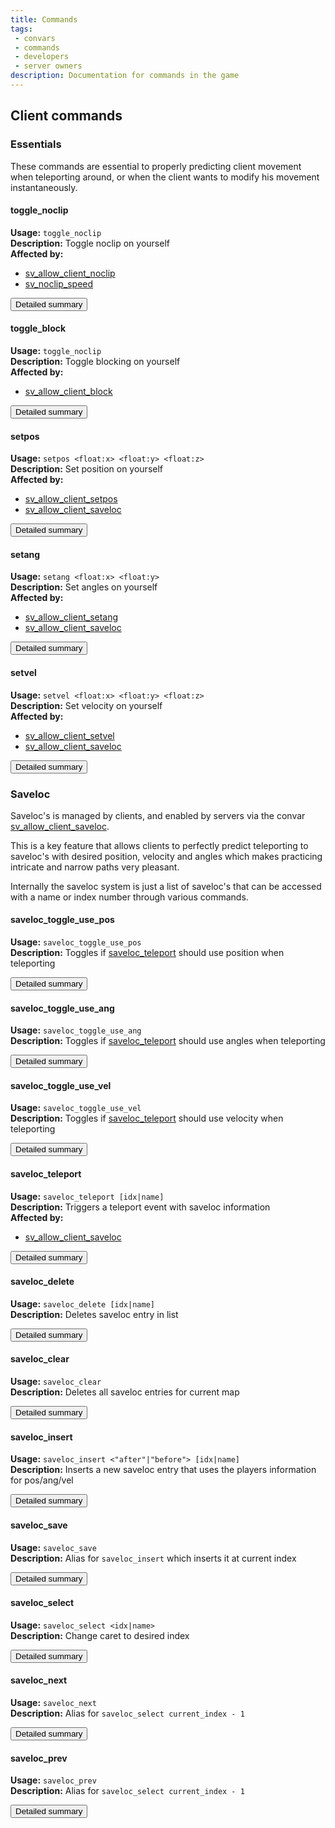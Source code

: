 ```yaml
---
title: Commands
tags: 
 - convars
 - commands
 - developers
 - server owners
description: Documentation for commands in the game
---
```


## Client commands

### Essentials

These commands are essential to properly predicting client movement when teleporting around, or when the client wants to modify his movement instantaneously.

#### toggle_noclip

__Usage:__ `toggle_noclip`  
__Description:__ Toggle noclip on yourself  
__Affected by:__

* [sv_allow_client_noclip](configuration#sv_allow_client_noclip)
* [sv_noclip_speed](configuration#sv_noclip_speed)

<a href="commands/toggle_noclip"><button class="btn btn-primary">Detailed summary</button></a>

#### toggle_block

__Usage:__ `toggle_noclip`  
__Description:__ Toggle blocking on yourself  
__Affected by:__

* [sv_allow_client_block](configuration#sv_allow_client_block)

<a href="commands/toggle_block"><button class="btn btn-primary">Detailed summary</button></a>

#### setpos

__Usage:__ `setpos <float:x> <float:y> <float:z>`  
__Description:__ Set position on yourself  
__Affected by:__

* [sv_allow_client_setpos](configuration#sv_allow_client_setpos)
* [sv_allow_client_saveloc](configuration#sv_allow_client_setpos)

<a href="commands/setpos"><button class="btn btn-primary">Detailed summary</button></a>

#### setang

__Usage:__ `setang <float:x> <float:y>`  
__Description:__ Set angles on yourself  
__Affected by:__

* [sv_allow_client_setang](configuration#sv_allow_client_setang)
* [sv_allow_client_saveloc](configuration#sv_allow_client_saveloc)

<a href="commands/setang"><button class="btn btn-primary">Detailed summary</button></a>

#### setvel

__Usage:__ `setvel <float:x> <float:y> <float:z>`  
__Description:__ Set velocity on yourself  
__Affected by:__

* [sv_allow_client_setvel](configuration#sv_allow_client_setvel)
* [sv_allow_client_saveloc](configuration#sv_allow_client_saveloc)

<a href="commands/setvel"><button class="btn btn-primary">Detailed summary</button></a>

### Saveloc

Saveloc's is managed by clients, and enabled by servers via the convar [sv_allow_client_saveloc](configuration#sv_allow_client_saveloc).  
  
This is a key feature that allows clients to perfectly predict teleporting to saveloc's with desired position, velocity and angles which makes practicing intricate and narrow paths very pleasant.  
  
Internally the saveloc system is just a list of saveloc's that can be accessed with a name or index number through various commands.  

#### saveloc_toggle_use_pos

__Usage:__  `saveloc_toggle_use_pos`  
__Description:__ Toggles if [saveloc_teleport](#saveloc_teleport) should use position when teleporting  

<a href="commands/saveloc_toggle_use_pos"><button class="btn btn-primary">Detailed summary</button></a>

#### saveloc_toggle_use_ang

__Usage:__  `saveloc_toggle_use_ang`  
__Description:__ Toggles if [saveloc_teleport](#saveloc_teleport) should use angles when teleporting  

<a href="commands/saveloc_toggle_use_ang"><button class="btn btn-primary">Detailed summary</button></a>

#### saveloc_toggle_use_vel

__Usage:__  `saveloc_toggle_use_vel`  
__Description:__ Toggles if [saveloc_teleport](#saveloc_teleport) should use velocity when teleporting  

<a href="commands/saveloc_toggle_use_vel"><button class="btn btn-primary">Detailed summary</button></a>

#### saveloc_teleport

__Usage:__ `saveloc_teleport [idx|name]`  
__Description:__ Triggers a teleport event with saveloc information  
__Affected by:__

* [sv_allow_client_saveloc](configuration#sv_allow_client_saveloc)

<a href="commands/saveloc_teleport"><button class="btn btn-primary">Detailed summary</button></a>

#### saveloc_delete

__Usage:__ `saveloc_delete [idx|name]`  
__Description:__ Deletes saveloc entry in list  

<a href="commands/saveloc_delete"><button class="btn btn-primary">Detailed summary</button></a>

#### saveloc_clear

__Usage:__ `saveloc_clear`  
__Description:__ Deletes all saveloc entries for current map  

<a href="commands/saveloc_clear"><button class="btn btn-primary">Detailed summary</button></a>

#### saveloc_insert

__Usage:__ `saveloc_insert <"after"|"before"> [idx|name]`  
__Description:__ Inserts a new saveloc entry that uses the players information for pos/ang/vel  

<a href="commands/saveloc_insert"><button class="btn btn-primary">Detailed summary</button></a>

#### saveloc_save

__Usage:__ `saveloc_save`  
__Description:__ Alias for `saveloc_insert` which inserts it at current index  

<a href="commands/saveloc_save"><button class="btn btn-primary">Detailed summary</button></a>

#### saveloc_select

__Usage:__ `saveloc_select <idx|name>`  
__Description:__ Change caret to desired index  

<a href="commands/saveloc_select"><button class="btn btn-primary">Detailed summary</button></a>

#### saveloc_next

__Usage:__ `saveloc_next`  
__Description:__ Alias for `saveloc_select current_index - 1`  

<a href="commands/saveloc_next"><button class="btn btn-primary">Detailed summary</button></a>

#### saveloc_prev

__Usage:__ `saveloc_prev`  
__Description:__ Alias for `saveloc_select current_index - 1`  

<a href="commands/saveloc_prev"><button class="btn btn-primary">Detailed summary</button></a>
